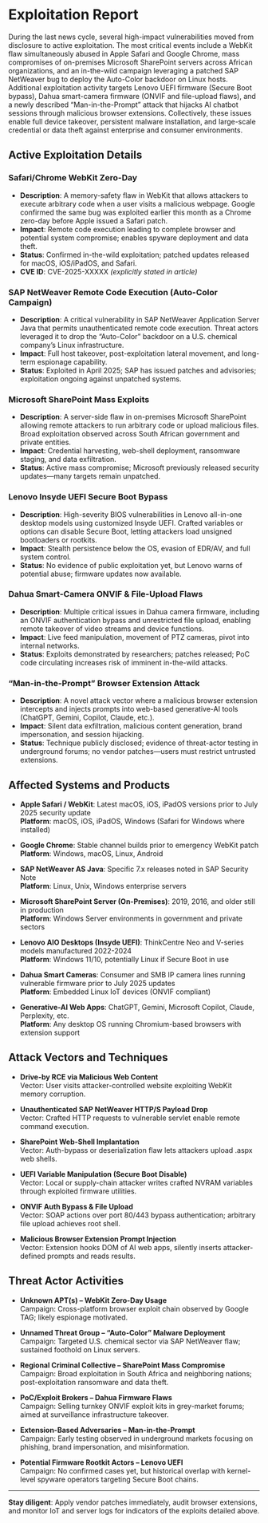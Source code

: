 # Exploitation Report

During the last news cycle, several high-impact vulnerabilities moved from disclosure to active exploitation. The most critical events include a WebKit flaw simultaneously abused in Apple Safari and Google Chrome, mass compromises of on-premises Microsoft SharePoint servers across African organizations, and an in-the-wild campaign leveraging a patched SAP NetWeaver bug to deploy the Auto-Color backdoor on Linux hosts. Additional exploitation activity targets Lenovo UEFI firmware (Secure Boot bypass), Dahua smart-camera firmware (ONVIF and file-upload flaws), and a newly described “Man-in-the-Prompt” attack that hijacks AI chatbot sessions through malicious browser extensions. Collectively, these issues enable full device takeover, persistent malware installation, and large-scale credential or data theft against enterprise and consumer environments.

## Active Exploitation Details

### Safari/Chrome WebKit Zero-Day
- **Description**: A memory-safety flaw in WebKit that allows attackers to execute arbitrary code when a user visits a malicious webpage. Google confirmed the same bug was exploited earlier this month as a Chrome zero-day before Apple issued a Safari patch.  
- **Impact**: Remote code execution leading to complete browser and potential system compromise; enables spyware deployment and data theft.  
- **Status**: Confirmed in-the-wild exploitation; patched updates released for macOS, iOS/iPadOS, and Safari.  
- **CVE ID**: CVE-2025-XXXXX  *(explicitly stated in article)*

### SAP NetWeaver Remote Code Execution (Auto-Color Campaign)
- **Description**: A critical vulnerability in SAP NetWeaver Application Server Java that permits unauthenticated remote code execution. Threat actors leveraged it to drop the “Auto-Color” backdoor on a U.S. chemical company’s Linux infrastructure.  
- **Impact**: Full host takeover, post-exploitation lateral movement, and long-term espionage capability.  
- **Status**: Exploited in April 2025; SAP has issued patches and advisories; exploitation ongoing against unpatched systems.

### Microsoft SharePoint Mass Exploits
- **Description**: A server-side flaw in on-premises Microsoft SharePoint allowing remote attackers to run arbitrary code or upload malicious files. Broad exploitation observed across South African government and private entities.  
- **Impact**: Credential harvesting, web-shell deployment, ransomware staging, and data exfiltration.  
- **Status**: Active mass compromise; Microsoft previously released security updates—many targets remain unpatched.

### Lenovo Insyde UEFI Secure Boot Bypass
- **Description**: High-severity BIOS vulnerabilities in Lenovo all-in-one desktop models using customized Insyde UEFI. Crafted variables or options can disable Secure Boot, letting attackers load unsigned bootloaders or rootkits.  
- **Impact**: Stealth persistence below the OS, evasion of EDR/AV, and full system control.  
- **Status**: No evidence of public exploitation yet, but Lenovo warns of potential abuse; firmware updates now available.

### Dahua Smart-Camera ONVIF & File-Upload Flaws
- **Description**: Multiple critical issues in Dahua camera firmware, including an ONVIF authentication bypass and unrestricted file upload, enabling remote takeover of video streams and device functions.  
- **Impact**: Live feed manipulation, movement of PTZ cameras, pivot into internal networks.  
- **Status**: Exploits demonstrated by researchers; patches released; PoC code circulating increases risk of imminent in-the-wild attacks.

### “Man-in-the-Prompt” Browser Extension Attack
- **Description**: A novel attack vector where a malicious browser extension intercepts and injects prompts into web-based generative-AI tools (ChatGPT, Gemini, Copilot, Claude, etc.).  
- **Impact**: Silent data exfiltration, malicious content generation, brand impersonation, and session hijacking.  
- **Status**: Technique publicly disclosed; evidence of threat-actor testing in underground forums; no vendor patches—users must restrict untrusted extensions.

## Affected Systems and Products

- **Apple Safari / WebKit**: Latest macOS, iOS, iPadOS versions prior to July 2025 security update  
  **Platform**: macOS, iOS, iPadOS, Windows (Safari for Windows where installed)  

- **Google Chrome**: Stable channel builds prior to emergency WebKit patch  
  **Platform**: Windows, macOS, Linux, Android  

- **SAP NetWeaver AS Java**: Specific 7.x releases noted in SAP Security Note  
  **Platform**: Linux, Unix, Windows enterprise servers  

- **Microsoft SharePoint Server (On-Premises)**: 2019, 2016, and older still in production  
  **Platform**: Windows Server environments in government and private sectors  

- **Lenovo AIO Desktops (Insyde UEFI)**: ThinkCentre Neo and V-series models manufactured 2022-2024  
  **Platform**: Windows 11/10, potentially Linux if Secure Boot in use  

- **Dahua Smart Cameras**: Consumer and SMB IP camera lines running vulnerable firmware prior to July 2025 updates  
  **Platform**: Embedded Linux IoT devices (ONVIF compliant)  

- **Generative-AI Web Apps**: ChatGPT, Gemini, Microsoft Copilot, Claude, Perplexity, etc.  
  **Platform**: Any desktop OS running Chromium-based browsers with extension support  

## Attack Vectors and Techniques

- **Drive-by RCE via Malicious Web Content**  
  Vector: User visits attacker-controlled website exploiting WebKit memory corruption.

- **Unauthenticated SAP NetWeaver HTTP/S Payload Drop**  
  Vector: Crafted HTTP requests to vulnerable servlet enable remote command execution.

- **SharePoint Web-Shell Implantation**  
  Vector: Auth-bypass or deserialization flaw lets attackers upload .aspx web shells.

- **UEFI Variable Manipulation (Secure Boot Disable)**  
  Vector: Local or supply-chain attacker writes crafted NVRAM variables through exploited firmware utilities.

- **ONVIF Auth Bypass & File Upload**  
  Vector: SOAP actions over port 80/443 bypass authentication; arbitrary file upload achieves root shell.

- **Malicious Browser Extension Prompt Injection**  
  Vector: Extension hooks DOM of AI web apps, silently inserts attacker-defined prompts and reads results.

## Threat Actor Activities

- **Unknown APT(s) – WebKit Zero-Day Usage**  
  Campaign: Cross-platform browser exploit chain observed by Google TAG; likely espionage motivated.

- **Unnamed Threat Group – “Auto-Color” Malware Deployment**  
  Campaign: Targeted U.S. chemical sector via SAP NetWeaver flaw; sustained foothold on Linux servers.

- **Regional Criminal Collective – SharePoint Mass Compromise**  
  Campaign: Broad exploitation in South Africa and neighboring nations; post-exploitation ransomware and data theft.

- **PoC/Exploit Brokers – Dahua Firmware Flaws**  
  Campaign: Selling turnkey ONVIF exploit kits in grey-market forums; aimed at surveillance infrastructure takeover.

- **Extension-Based Adversaries – Man-in-the-Prompt**  
  Campaign: Early testing observed in underground markets focusing on phishing, brand impersonation, and misinformation.

- **Potential Firmware Rootkit Actors – Lenovo UEFI**  
  Campaign: No confirmed cases yet, but historical overlap with kernel-level spyware operators targeting Secure Boot chains.

---

**Stay diligent**: Apply vendor patches immediately, audit browser extensions, and monitor IoT and server logs for indicators of the exploits detailed above.